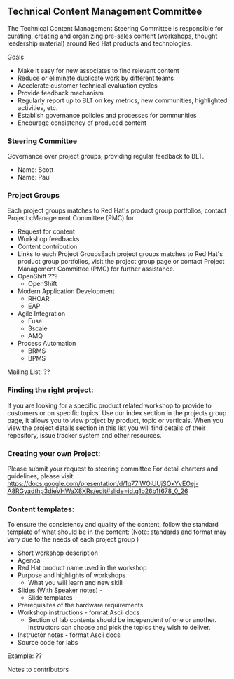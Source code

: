 ## Technical Content Management Committee

The Technical Content Management Steering Committee is responsible for curating, creating and organizing pre-sales content (workshops, thought leadership material) around Red Hat products and technologies.

Goals
- Make it easy for new associates to find relevant content
- Reduce or eliminate duplicate work by different teams
- Accelerate customer technical evaluation cycles
- Provide feedback mechanism
- Regularly report up to BLT on key metrics, new communities, highlighted activities, etc.
- Establish governance policies and processes for communities
- Encourage consistency of produced content
 
### Steering Committee
Governance over project groups, providing regular feedback to BLT.  
- Name: Scott 
- Name: Paul
 
### Project Groups
Each project groups matches to Red Hat's product group portfolios, contact Project cManagement Committee (PMC) for 
- Request for content
- Workshop feedbacks
- Content contribution
- Links to each Project GroupsEach project groups matches to Red Hat's product group portfolios, visit the project group page or contact Project Management Committee (PMC) for further assistance. 
- OpenShift ??? 
  - OpenShift
- Modern Application Development
  - RHOAR
  - EAP
- Agile Integration
  - Fuse
  - 3scale
  - AMQ
- Process Automation
  - BRMS
  - BPMS
  
Mailing List: ??
 
### Finding the right project:
If you are looking for a specific product related workshop to provide to customers or on specific topics. Use our index section in the projects group page, it allows you to view project by product, topic or verticals. When you view the project details section in this list you will find details of their repository, issue tracker system and other resources.
 
### Creating your own Project: 
Please submit your request to steering committee
For detail charters and guidelines, please visit: https://docs.google.com/presentation/d/1q77iWOiUUjSOxYvEOej-A8RGyadthp3dieVHWaX8XRs/edit#slide=id.g1b26b1f678_0_26 
 
### Content templates: 
To ensure the consistency and quality of the content, follow the standard template of what should be in the content:
(Note: standards and format may vary due to the needs of each project group )

- Short workshop description 
- Agenda
- Red Hat product name used in the workshop
- Purpose and highlights of workshops
  - What you will learn and new skill 
- Slides (With Speaker notes) -
  - Slide templates 
- Prerequisites of the hardware requirements 
- Workshop instructions - format Ascii docs
  - Section of lab contents should be independent of one or another. Instructors can choose and pick the topics they wish to deliver.
- Instructor notes - format Ascii docs
- Source code for labs
 
Example: ??
 
Notes to contributors
